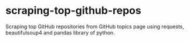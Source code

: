 # scraping-top-github-repos
Scraping top GitHub repositories from GitHub topics page using requests, beautifulsoup4 and pandas library of python.
